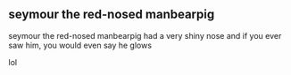 ## seymour the red-nosed manbearpig

seymour the red-nosed manbearpig
had a very shiny nose
and if you ever saw him,
you would even say he glows

lol
